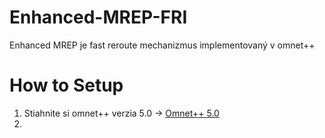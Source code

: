# Enhanced-MREP-FRI
Enhanced MREP je fast reroute mechanizmus implementovaný v omnet++

# How to Setup
1.  Stiahnite si omnet++ verzia 5.0 -> [Omnet++ 5.0](https://omnetpp.org/download/old.html)
2. 
